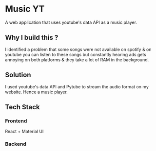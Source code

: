 # Music YT

A web application that uses youtube's data API as a music player.

## Why I build this ?

I identified a problem that some songs were not available on spotify & on youtube you can listen to these songs but constantly hearing ads gets annoying on both platforms & they take a lot of RAM in the background. 

## Solution
I used youtube's data API and Pytube to stream the audio format on my website. Hence a music player.

## Tech Stack 
### Frontend
React + Material UI 

### Backend

